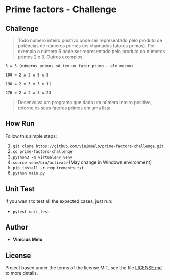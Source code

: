 # Prime factors - Challenge

## Challenge

> Todo número inteiro positivo pode ser representado pelo produto de potências de números primos (os chamados fatores primos).
> Por exemplo o número 6 pode ser representado pelo produto do números primos 2 x 3.
> Outros exemplos:


    5 = 5 (números primos só tem um fator primo - ele mesmo)

    100 = 2 x 2 x 5 x 5

    198 = 2 x 3 x 3 x 11

    276 = 2 x 2 x 3 x 23


> Desenvolva um programa que dado um número inteiro positivo, retorne os seus fatores primos em uma lista


## How Run

Follow this simple steps:

1. `git clone https://github.com/vinimmelo/prime-factors-challenge.git`
2. `cd prime-factors-challenge`
3. `python3 -m virtualenv venv`
4. `source venv/bin/activate` [May change in Windows environment]
5. `pip install -r requirements.txt`
3. `python main.py`

## Unit Test

if you wan't to test all the expected cases, just run:

- `pytest unit_test`


## Author

- **Vinícius Melo**

## License

Project based under the terms of the license MIT, see the file [LICENSE.md](https://github.com/vinimmelo/prime-factors-challenge/blob/master/LICENSE) to more details.